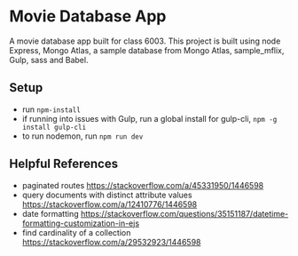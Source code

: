 # Movie Database App
A movie database app built for class 6003. This project is built using node Express, Mongo Atlas, a sample database from Mongo Atlas, sample_mflix, Gulp, sass and Babel.

## Setup
* run ```npm-install```
* if running into issues with Gulp, run a global install for gulp-cli, ```npm -g install gulp-cli``` 
* to run nodemon, run ```npm run dev```

## Helpful References
* paginated routes https://stackoverflow.com/a/45331950/1446598
* query documents with distinct attribute values https://stackoverflow.com/a/12410776/1446598
* date formatting https://stackoverflow.com/questions/35151187/datetime-formatting-customization-in-ejs
* find cardinality of a collection https://stackoverflow.com/a/29532923/1446598